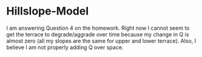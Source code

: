 # Hillslope-Model
I am answering Question 4 on the homework. 
Right now I cannot seem to get the terrace to degrade/aggrade over time because my change in Q is almost zero (all my slopes are the same for upper and lower terrace). Also, I believe I am not properly adding Q over space.
